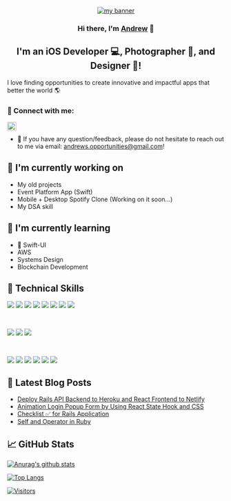 <p align="center">
  <a href="https://www.yushi.dev/" target="_blank" rel="noreferrer"><img src="https://firebasestorage.googleapis.com/v0/b/bouncer-f8461.appspot.com/o/LinkedinBanner.png?alt=media&token=24f3d9c7-cc4d-4556-b005-19ca1e3e1c69" alt="my banner"></a>
</p>

<h3 align="center">
Hi there, I'm <a href="" target="_blank" rel="noreferrer">Andrew</a> 👋
</h3>

<h2 align="center">
I'm an iOS Developer 💻, Photographer 📸, and Designer 🎨!
</h2> 

I love finding opportunities to create innovative and impactful apps that better the world 🌎 

### 🤝 Connect with me:

<a href="https://www.linkedin.com/in/andrewkestler/"><img align="left" src="https://raw.githubusercontent.com/yushi1007/yushi1007/main/images/linkedin.svg" alt="Andrew Kestler | LinkedIn" width="21px"/></a>

</br>

- 💬 If you have any question/feedback, please do not hesitate to reach out to me via email: andrews.opportunities@gmail.com!

## 🔭 I'm currently working on

- My old projects
- Event Platform App (Swift)
- Mobile + Desktop Spotify Clone (Working on it soon...)
- My DSA skill

## 🌱 I'm currently learning

- 📱 Swift-UI
- AWS
- Systems Design
- Blockchain Development  

## 💼 Technical Skills

![](https://img.shields.io/badge/Code-React-informational?style=flat&logo=react&color=61DAFB)
![](https://img.shields.io/badge/Code-Redux-informational?style=flat&logo=Redux&color=764ABC)
![](https://img.shields.io/badge/Code-JavaScript-informational?style=flat&logo=JavaScript&color=F7DF1E)
![](https://img.shields.io/badge/Code-Ruby-informational?style=flat&logo=Ruby&color=CC342D)
![](https://img.shields.io/badge/Code-Ruby_on_Rails-informational?style=flat&logo=Ruby-On-Rails&color=CC0000)
![](https://img.shields.io/badge/Code-HTML5-informational?style=flat&logo=HTML5&color=E34F26)
![](https://img.shields.io/badge/Code-PostgreSQL-informational?style=flat&logo=PostgreSQL&color=336791)
![](https://img.shields.io/badge/Code-Swift-informational?style=flat&logo=Swift&color=003B57)

</br>

![](https://img.shields.io/badge/Style-Bootstrap-informational?style=flat&logo=Bootstrap&color=7952B3)
![](https://img.shields.io/badge/Style-CSS3-informational?style=flat&logo=CSS3&color=1572B6)
![](https://img.shields.io/badge/Style-styled--components-informational?style=flat&logo=styled-components&color=DB7093)


</br>

![](https://img.shields.io/badge/Tools-Figma-informational?style=flat&logo=Figma&color=F24E1E)
![](https://img.shields.io/badge/Tools-NPM-informational?style=flat&logo=NPM&color=CB3837)
![](https://img.shields.io/badge/Tools-Heroku-informational?style=flat&logo=Heroku&color=430098)
![](https://img.shields.io/badge/Tools-Netlify-informational?style=flat&logo=netlify&color=00C7B7)
![](https://img.shields.io/badge/Tools-Git-informational?style=flat&logo=Git&color=F05032)
![](https://img.shields.io/badge/Tools-GitHub-informational?style=flat&logo=GitHub&color=181717)

## 📝 Latest Blog Posts

- [Deploy Rails API Backend to Heroku and React Frontend to Netlify](https://yushi95.medium.com/deploy-rails-api-backend-to-heroku-and-react-frontend-to-netlify-b515239d5022)
- [Animation Login Popup Form by Using React State Hook and CSS](https://medium.com/geekculture/animation-login-popup-form-by-using-react-state-hook-and-css-7ecf803f1fa9)
- [Checklist ✅ for Rails Application](https://yushi95.medium.com/checklist-for-rails-application-30868cb4f48b)
- [Self and Operator in Ruby](https://blog.usejournal.com/self-in-ruby-5e8a91fa4602)

## 📈 GitHub Stats 

[![Anurag's github stats](https://github-readme-stats.vercel.app/api?username=yushi1007)](https://github.com/yushi1007)

[![Top Langs](https://github-readme-stats.vercel.app/api/top-langs/?username=AndrewsCoolGithub&layout=compact)](https://github.com/yushi1007)

[![Visitors](https://visitor-badge.glitch.me/badge?page_id=yushi1007.yushi1007)](https://www.yushi.dev/)
